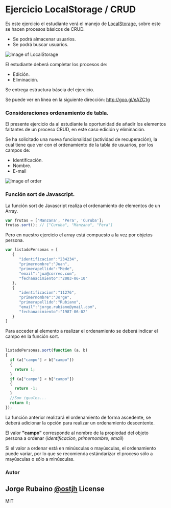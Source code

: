 # Ejercicio LocalStorage / CRUD

Es este ejercicio el estudiante verá el manejo de [LocalStorage], sobre este se hacen procesos básicos de CRUD.

* Se podrá almacenar usuarios.
* Se podrá buscar usuarios.

![Image of LocalStorage](https://dl.dropboxusercontent.com/u/181689/localStorageDemo.png)

El estudiante deberá completar los procesos de:

* Edición.
* Eliminación.

Se entrega estructura báscia del ejercicio.

Se puede ver en línea en la siguiente dirección: http://goo.gl/eAZC1g

### Consideraciones ordenamiento de tabla.

El presente ejercicio da al estudiante la oportunidad de añadir los elementos faltantes de un proceso CRUD, en este caso edición y eliminación.

Se ha solicitado una nueva funcionalidad (actividad de recuperación), la cual tiene que ver con el ordenamiento de la tabla de usuarios, por los campos de:

* Identificación.
* Nombre.
* E-mail

![Image of order](https://dl.dropboxusercontent.com/u/181689/ordenaTabla.gif)

### Función sort de Javascript.

La función sort de Javascript realiza el ordenamiento de elementos de un Array.

```javascript
var frutas = ['Manzana', 'Pera', 'Curuba'];
frutas.sort(); // ["Curuba", "Manzana", "Pera"]
```
Pero en nuestro ejercicio el array está compuesto a la vez por objetos persona.

```javascript
var listadoPersonas = [
   {
      "identificacion":"234234",
      "primernombre":"Juan",
      "primerapellido":"Mede",
      "email":"jua@correo.com",
      "fechanacimiento":"2003-06-10"
   },
   {
      "identificacion":"11276",
      "primernombre":"Jorge",
      "primerapellido":"Rubiano",
      "email":"jorge.rubiano@ymail.com",
      "fechanacimiento":"1987-06-02"
   }
]
```

Para acceder al elemento a realizar el ordenamiento se deberá indicar el campo en la función sort.

```javascript

listadoPersonas.sort(function (a, b)
{
  if (a["campo"] > b["campo"])
  {
    return 1;
  }
  if (a["campo"] < b["campo"])
  {
    return -1;
  }
  //Son iguales...
  return 0;
});

```

La función anterior realizará el ordenamiento de forma ascedente, se deberá adicionar la opción para realizar un ordenamiento descentente.

El valor **"campo"** corresponde al nombre de la propiedad del objeto persona a ordenar (*identificacion*, *primernombre*, *email*)

Si el valor a ordenar está en minúsculas o mayúsculas, el ordenamiento puede variar, por lo que se recomienda estándarizar el proceso sólo a mayúsculas o sólo a minúsculas.

### Autor
Jorge Rubaino [@ostjh]
License
----
MIT

[LocalStorage]:http://www.w3schools.com/html/html5_webstorage.asp
[@ostjh]:https://twitter.com/ostjh
